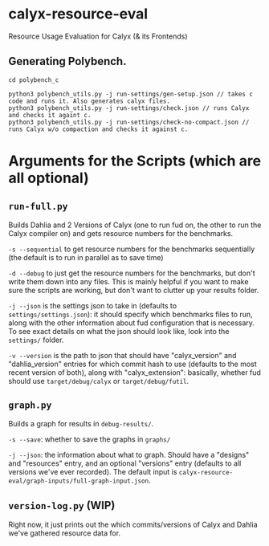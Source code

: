 # calyx-resource-eval
Resource Usage Evaluation for Calyx (&amp; its Frontends)

## Generating Polybench.
```
cd polybench_c

python3 polybench_utils.py -j run-settings/gen-setup.json // takes c code and runs it. Also generates calyx files.
python3 polybench_utils.py -j run-settings/check.json // runs Calyx and checks it againt c.
python3 polybench_utils.py -j run-settings/check-no-compact.json // runs Calyx w/o compaction and checks it against c.

```

# Arguments for the Scripts (which are all optional)
## `run-full.py`
Builds Dahlia and 2 Versions of Calyx (one to run fud on, the other to run the Calyx compiler on) and gets resource numbers for the benchmarks.

`-s --sequential` to get resource numbers for the benchmarks sequentially (the default is to run in parallel as to save time)

`-d --debug` to just get the resource numbers for the benchmarks, but don't write them down into any files. This is mainly helpful if you want to make sure the scripts are working, but don't want to clutter up your results folder.

`-j --json` is the settings json to take in (defaults to `settings/settings.json`): it should specify which benchmarks files to run, along with the other information about fud configuration that is necessary. To see exact details on what the json should look like, look into the `settings/` folder.

`-v --version` is the path to json that should have "calyx_version" and "dahlia_version" entries for which commit hash to use (defaults to the most recent version of both), along with "calyx_extension": basically, whether fud should use `target/debug/calyx` or `target/debug/futil`.

## `graph.py`
Builds a graph for results in `debug-results/`.

`-s --save`: whether to save the graphs in `graphs/`

`-j --json`: the information about what to graph. Should have a "designs" and "resources" entry, and an optional "versions" entry (defaults to all versions we've ever recorded). The default input is `calyx-resource-eval/graph-inputs/full-graph-input.json`.

## `version-log.py` (WIP)
Right now, it just prints out the which commits/versions of Calyx and Dahlia we've gathered resource data for.
